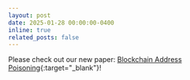 ```yaml
---
layout: post
date: 2025-01-28 00:00:00-0400
inline: true
related_posts: false
---
```

Please check out our new paper: [Blockchain Address Poisoning](https://arxiv.org/abs/2501.16681v1){:target="\_blank"}!
